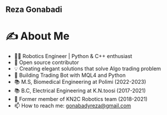 ## Reza Gonabadi
# ✍️ About Me
- 👨‍💻 Robotics Engineer | Python & C++ enthusiast
- 🌟 Open source contributor 
- 💡 Creating elegant solutions that solve Algo trading problem
- 🚀 Building Trading Bot with MQL4 and Python
- 📚 M.S, Biomedical Engineering at Polimi (2022-2023)
- 📚 B.C, Electrical Engineering at K.N.toosi (2017-2021)
- 🚀 Former member of KN2C Robotics team (2018-2021)
- 📫 How to reach me: gonabadyreza@gmail.com
